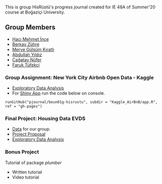 This is group HisRüstü's progress journal created for IE 48A of Summer'20 course at Boğaziçi University. 

## Group Members
- [Hacı Mehmet İnce](https://pjournal.github.io/boun01-hmehmetince)
- [Berkay Zühre](https://pjournal.github.io/boun01-berkayzuhre)
- [Merve Gülsüm Kıratlı](https://pjournal.github.io/boun01-mervekiratl)
- [Abdullah Yıldız](https://pjournal.github.io/boun01-abdullahyildizz)
- [Çağatay Nüfer](https://pjournal.github.io/boun01-cagataynufer)
- [Faruk Tüfekçi](https://pjournal.github.io/boun01-faruktufekci)


### Group Assignment: New York City Airbnb Open Data - Kaggle
- [Exploratory Data Analysis](https://pjournal.github.io/boun01g-hisrustu/Kaggle_AirBnB/airBnB_assignment.html)
- For [Shiny App](https://faruktufekci.shinyapps.io/NYC_AirBnB_EDA_hisRustu/) run the code below on console.

`runGitHub("pjournal/boun01g-hisrustu", subdir = "Kaggle_AirBnB/app.R", ref = "gh-pages")`


### Final Project: Housing Data EVDS

- [Data](housing_data_EVDS.csv) for our group. 
- [Project Proposal](48A_Proposal.html)
- [Exploratory Data Analysis](Hausing-data.html)


### Bonus Project
  Tutorial of package *plumber*
- Written tutorial
- Video tutorial



